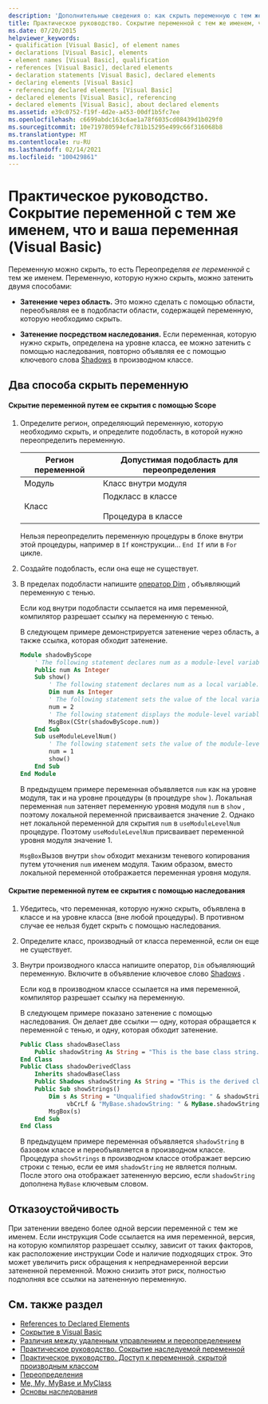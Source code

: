 ```yaml
---
description: 'Дополнительные сведения о: как скрыть переменную с тем же именем, что и у вашей переменной (Visual Basic)'
title: Практическое руководство. Сокрытие переменной с тем же именем, что и ваша переменная
ms.date: 07/20/2015
helpviewer_keywords:
- qualification [Visual Basic], of element names
- declarations [Visual Basic], elements
- element names [Visual Basic], qualification
- references [Visual Basic], declared elements
- declaration statements [Visual Basic], declared elements
- declaring elements [Visual Basic]
- referencing declared elements [Visual Basic]
- declared elements [Visual Basic], referencing
- declared elements [Visual Basic], about declared elements
ms.assetid: e39c0752-f19f-4d2e-a453-00df1b5fc7ee
ms.openlocfilehash: c6699abdc163c6ae1a78f6035cd08439d1b029f0
ms.sourcegitcommit: 10e719780594efc781b15295e499c66f316068b8
ms.translationtype: MT
ms.contentlocale: ru-RU
ms.lasthandoff: 02/14/2021
ms.locfileid: "100429861"
---
```

# <a name="how-to-hide-a-variable-with-the-same-name-as-your-variable-visual-basic"></a>Практическое руководство. Сокрытие переменной с тем же именем, что и ваша переменная (Visual Basic)

Переменную можно скрыть, то есть Переопределяя *ее переменной* с тем же именем. Переменную, которую нужно скрыть, можно затенить двумя способами:

- **Затенение через область.** Это можно сделать с помощью области, переобъявляя ее в подобласти области, содержащей переменную, которую необходимо скрыть.

- **Затенение посредством наследования.** Если переменная, которую нужно скрыть, определена на уровне класса, ее можно затенить с помощью наследования, повторно объявляя ее с помощью ключевого слова [Shadows](../../../language-reference/modifiers/shadows.md) в производном классе.

## <a name="two-ways-to-hide-a-variable"></a>Два способа скрыть переменную

#### <a name="to-hide-a-variable-by-shadowing-it-through-scope"></a>Скрытие переменной путем ее скрытия с помощью Scope

1. Определите регион, определяющий переменную, которую необходимо скрыть, и определите подобласть, в которой нужно переопределить переменную.

    |Регион переменной|Допустимая подобласть для переопределения|
    |-----------------------|-------------------------------------------|
    |Модуль|Класс внутри модуля|
    |Класс|Подкласс в классе<br /><br /> Процедура в классе|

    Нельзя переопределить переменную процедуры в блоке внутри этой процедуры, например в `If` конструкции... `End If` или в `For` цикле.

2. Создайте подобласть, если она еще не существует.

3. В пределах подобласти напишите [оператор Dim](../../../language-reference/statements/dim-statement.md) , объявляющий переменную с тенью.

    Если код внутри подобласти ссылается на имя переменной, компилятор разрешает ссылку на переменную с тенью.

    В следующем примере демонстрируется затенение через область, а также ссылка, которая обходит затенение.

    ```vb
    Module shadowByScope
        ' The following statement declares num as a module-level variable.
        Public num As Integer
        Sub show()
            ' The following statement declares num as a local variable.
            Dim num As Integer
            ' The following statement sets the value of the local variable.
            num = 2
            ' The following statement displays the module-level variable.
            MsgBox(CStr(shadowByScope.num))
        End Sub
        Sub useModuleLevelNum()
            ' The following statement sets the value of the module-level variable.
            num = 1
            show()
        End Sub
    End Module
    ```

    В предыдущем примере переменная объявляется `num` как на уровне модуля, так и на уровне процедуры (в процедуре `show` ). Локальная переменная `num` затеняет переменную уровня модуля `num` в `show` , поэтому локальной переменной присваивается значение 2. Однако нет локальной переменной для скрытия `num` в `useModuleLevelNum` процедуре. Поэтому `useModuleLevelNum` присваивает переменной уровня модуля значение 1.

    `MsgBox`Вызов внутри `show` обходит механизм теневого копирования путем уточнения `num` именем модуля. Таким образом, вместо локальной переменной отображается переменная уровня модуля.

#### <a name="to-hide-a-variable-by-shadowing-it-through-inheritance"></a>Скрытие переменной путем ее скрытия с помощью наследования

1. Убедитесь, что переменная, которую нужно скрыть, объявлена в классе и на уровне класса (вне любой процедуры). В противном случае ее нельзя будет скрыть с помощью наследования.

2. Определите класс, производный от класса переменной, если он еще не существует.

3. Внутри производного класса напишите оператор, `Dim` объявляющий переменную. Включите в объявление ключевое слово [Shadows](../../../language-reference/modifiers/shadows.md) .

    Если код в производном классе ссылается на имя переменной, компилятор разрешает ссылку на переменную.

    В следующем примере показано затенение с помощью наследования. Он делает две ссылки — одну, которая обращается к переменной с тенью, и одну, которая обходит затенение.

    ```vb
    Public Class shadowBaseClass
        Public shadowString As String = "This is the base class string."
    End Class
    Public Class shadowDerivedClass
        Inherits shadowBaseClass
        Public Shadows shadowString As String = "This is the derived class string."
        Public Sub showStrings()
            Dim s As String = "Unqualified shadowString: " & shadowString &
                 vbCrLf & "MyBase.shadowString: " & MyBase.shadowString
            MsgBox(s)
        End Sub
    End Class
    ```

    В предыдущем примере переменная объявляется `shadowString` в базовом классе и переобъявляется в производном классе. Процедура `showStrings` в производном классе отображает версию строки с тенью, если ее имя `shadowString` не является полным. После этого она отображает затененную версию, если `shadowString` дополнена `MyBase` ключевым словом.

## <a name="robust-programming"></a>Отказоустойчивость

При затенении введено более одной версии переменной с тем же именем. Если инструкция Code ссылается на имя переменной, версия, на которую компилятор разрешает ссылку, зависит от таких факторов, как расположение инструкции Code и наличие подходящих строк. Это может увеличить риск обращения к непреднамеренной версии затененной переменной. Можно снизить этот риск, полностью подполняя все ссылки на затененную переменную.

## <a name="see-also"></a>См. также раздел

- [References to Declared Elements](references-to-declared-elements.md)
- [Сокрытие в Visual Basic](shadowing.md)
- [Различия между удаленным управлением и переопределением](differences-between-shadowing-and-overriding.md)
- [Практическое руководство. Сокрытие наследуемой переменной](how-to-hide-an-inherited-variable.md)
- [Практическое руководство. Доступ к переменной, скрытой производным классом](how-to-access-a-variable-hidden-by-a-derived-class.md)
- [Переопределения](../../../language-reference/modifiers/overrides.md)
- [Me, My, MyBase и MyClass](../../program-structure/me-my-mybase-and-myclass.md)
- [Основы наследования](../objects-and-classes/inheritance-basics.md)
